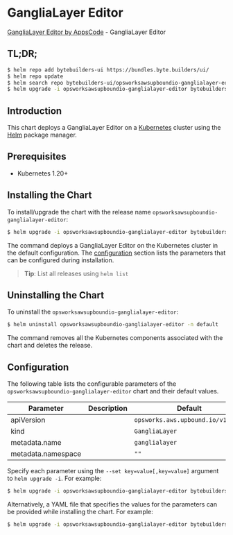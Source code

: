 # GangliaLayer Editor

[GangliaLayer Editor by AppsCode](https://byte.builders) - GangliaLayer Editor

## TL;DR;

```bash
$ helm repo add bytebuilders-ui https://bundles.byte.builders/ui/
$ helm repo update
$ helm search repo bytebuilders-ui/opsworksawsupboundio-ganglialayer-editor --version=v0.4.18
$ helm upgrade -i opsworksawsupboundio-ganglialayer-editor bytebuilders-ui/opsworksawsupboundio-ganglialayer-editor -n default --create-namespace --version=v0.4.18
```

## Introduction

This chart deploys a GangliaLayer Editor on a [Kubernetes](http://kubernetes.io) cluster using the [Helm](https://helm.sh) package manager.

## Prerequisites

- Kubernetes 1.20+

## Installing the Chart

To install/upgrade the chart with the release name `opsworksawsupboundio-ganglialayer-editor`:

```bash
$ helm upgrade -i opsworksawsupboundio-ganglialayer-editor bytebuilders-ui/opsworksawsupboundio-ganglialayer-editor -n default --create-namespace --version=v0.4.18
```

The command deploys a GangliaLayer Editor on the Kubernetes cluster in the default configuration. The [configuration](#configuration) section lists the parameters that can be configured during installation.

> **Tip**: List all releases using `helm list`

## Uninstalling the Chart

To uninstall the `opsworksawsupboundio-ganglialayer-editor`:

```bash
$ helm uninstall opsworksawsupboundio-ganglialayer-editor -n default
```

The command removes all the Kubernetes components associated with the chart and deletes the release.

## Configuration

The following table lists the configurable parameters of the `opsworksawsupboundio-ganglialayer-editor` chart and their default values.

|     Parameter      | Description |                   Default                    |
|--------------------|-------------|----------------------------------------------|
| apiVersion         |             | <code>opsworks.aws.upbound.io/v1beta1</code> |
| kind               |             | <code>GangliaLayer</code>                    |
| metadata.name      |             | <code>ganglialayer</code>                    |
| metadata.namespace |             | <code>""</code>                              |


Specify each parameter using the `--set key=value[,key=value]` argument to `helm upgrade -i`. For example:

```bash
$ helm upgrade -i opsworksawsupboundio-ganglialayer-editor bytebuilders-ui/opsworksawsupboundio-ganglialayer-editor -n default --create-namespace --version=v0.4.18 --set apiVersion=opsworks.aws.upbound.io/v1beta1
```

Alternatively, a YAML file that specifies the values for the parameters can be provided while
installing the chart. For example:

```bash
$ helm upgrade -i opsworksawsupboundio-ganglialayer-editor bytebuilders-ui/opsworksawsupboundio-ganglialayer-editor -n default --create-namespace --version=v0.4.18 --values values.yaml
```
